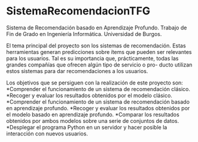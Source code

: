# SistemaRecomendacionTFG
Sistema de Recomendación basado en Aprendizaje Profundo. Trabajo de Fin de Grado en Ingeniería Informática. Universidad de Burgos.

El tema principal del proyecto son los sistemas de recomendación. Estas herramientas generan predicciones sobre ítems que pueden ser relevantes para los usuarios. Tal es su importancia que, prácticamente, todas las grandes compañías que ofrecen algún tipo de servicio o pro- ducto utilizan estos sistemas para dar recomendaciones a los usuarios.   

Los objetivos que se persiguen con la realización de este proyecto son:
*Comprender el funcionamiento de un sistema de recomendación clásico. 
*Recoger y evaluar los resultados obtenidos por el modelo clásico. 
*Comprender el funcionamiento de un sistema de recomendación basado en aprendizaje profundo.
*Recoger y evaluar los resultados obtenidos por el modelo basado en aprendizaje profundo.
*Comparar los resultados obtenidos por ambos modelos sobre una serie de conjuntos de datos.
*Desplegar el programa Python en un servidor y hacer posible la interacción con nuevos usuarios.

